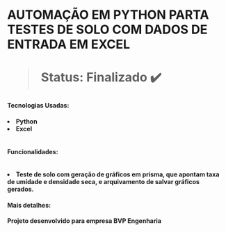 <h1>AUTOMAÇÃO EM PYTHON PARTA TESTES DE SOLO COM DADOS DE ENTRADA EM EXCEL<h1/>

> Status: Finalizado ✔️

<h4>Tecnologias Usadas: <h4/>

<table>
<li>Python 
<li>Excel
<table/>

<h4>Funcionalidades: <h4/>
<table>
<li>Teste de solo com geração de gráficos em prisma, que apontam taxa de umidade e densidade seca, e arquivamento de salvar gráficos gerados.


<h4>Mais detalhes: <h4/>
<p>Projeto desenvolvido para empresa BVP Engenharia</p>
<table/>
